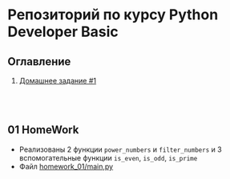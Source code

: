 # Репозиторий по курсу Python Developer Basic

## Оглавление
1. [Домашнее задание #1](#01-homework)

<br><br>

## 01 HomeWork
- Реализованы 2 функции `power_numbers` и `filter_numbers` и 3 вспомогательные функции `is_even`, `is_odd`, `is_prime`
- Файл [homework_01/main,py](homework_01/main,py)

